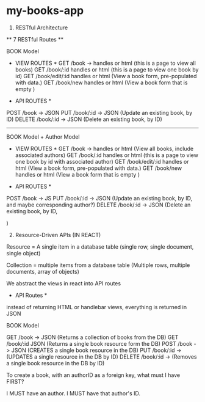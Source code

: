 # my-books-app


1. RESTful Architecture 

** 7 RESTful Routes **

BOOK Model 

* VIEW ROUTES *
GET /book -> handles or html (this is a page to view all books)
GET /book/:id handles or html (this is a page to view one book by id)
GET /book/edit/:id handles or html (View a book form, pre-populated with data.)
GET /book/new handles or html (View a book form that is empty )


* API ROUTES *

POST /book -> JSON
PUT /book/:id -> JSON (Update an existing book, by ID)
DELETE /book/:id -> JSON (Delete an existing book, by ID)

--------------

BOOK Model + Author Model

* VIEW ROUTES *
GET /book -> handles or html (View all books, include associated authors)
GET /book/:id handles or html (this is a page to view one book by id with associated author)
GET /book/edit/:id handles or html (View a book form, pre-populated with data.)
GET /book/new handles or html (View a book form that is empty )


* API ROUTES *

POST /book -> JS
PUT /book/:id -> JSON (Update an existing book, by ID, and maybe corresponding author?)
DELETE /book/:id -> JSON (Delete an existing book, by ID, 


)

2. Resource-Driven APIs (IN REACT)

Resource = A single item in a database table (single row, single document, single object)

Collection = multiple items from a database table (Multiple rows, multiple documents, array of objects)

We abstract the views in react into API routes 
* API Routes * 

instead of returning HTML or handlebar views, everything is returned in JSON 

BOOK Model 

GET /book -> JSON (Returns a collection of books from the DB)
GET /book/:id JSON (Returns a single book resource form the DB)
POST /book -> JSON (CREATES a single book resource in the DB)
PUT /book/:id -> (UPDATES a single resource in the DB by ID)
DELETE /book/:id -> (Removes a single book resource in the DB by ID)


To create a book, with an authorID as a foreign key, what must I have FIRST?

I MUST have an author. 
I MUST have that author's ID. 